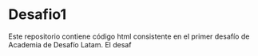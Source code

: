 # Desafio1
Este repositorio contiene código html consistente en el primer desafío de Academia de Desafío Latam.
El desaf

